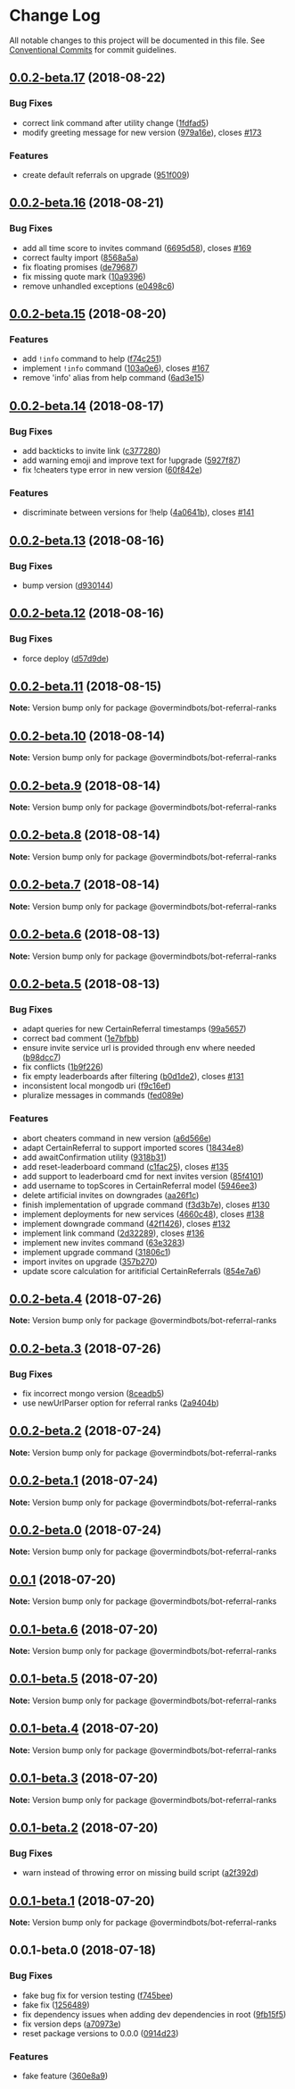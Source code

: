 # Change Log

All notable changes to this project will be documented in this file.
See [Conventional Commits](https://conventionalcommits.org) for commit guidelines.

<a name="0.0.2-beta.17"></a>
## [0.0.2-beta.17](https://github.com/overmindbots/bot-referral-ranks/compare/@overmindbots/bot-referral-ranks@0.0.2-beta.16...@overmindbots/bot-referral-ranks@0.0.2-beta.17) (2018-08-22)


### Bug Fixes

* correct link command after utility change ([1fdfad5](https://github.com/overmindbots/bot-referral-ranks/commit/1fdfad5))
* modify greeting message for new version ([979a16e](https://github.com/overmindbots/bot-referral-ranks/commit/979a16e)), closes [#173](https://github.com/overmindbots/bot-referral-ranks/issues/173)


### Features

* create default referrals on upgrade ([951f009](https://github.com/overmindbots/bot-referral-ranks/commit/951f009))




<a name="0.0.2-beta.16"></a>
## [0.0.2-beta.16](https://github.com/overmindbots/bot-referral-ranks/compare/@overmindbots/bot-referral-ranks@0.0.2-beta.15...@overmindbots/bot-referral-ranks@0.0.2-beta.16) (2018-08-21)


### Bug Fixes

* add all time score to invites command ([6695d58](https://github.com/overmindbots/bot-referral-ranks/commit/6695d58)), closes [#169](https://github.com/overmindbots/bot-referral-ranks/issues/169)
* correct faulty import ([8568a5a](https://github.com/overmindbots/bot-referral-ranks/commit/8568a5a))
* fix floating promises ([de79687](https://github.com/overmindbots/bot-referral-ranks/commit/de79687))
* fix missing quote mark ([10a9396](https://github.com/overmindbots/bot-referral-ranks/commit/10a9396))
* remove unhandled exceptions ([e0498c6](https://github.com/overmindbots/bot-referral-ranks/commit/e0498c6))




<a name="0.0.2-beta.15"></a>
## [0.0.2-beta.15](https://github.com/overmindbots/bot-referral-ranks/compare/@overmindbots/bot-referral-ranks@0.0.2-beta.14...@overmindbots/bot-referral-ranks@0.0.2-beta.15) (2018-08-20)


### Features

* add `!info` command to help ([f74c251](https://github.com/overmindbots/bot-referral-ranks/commit/f74c251))
* implement `!info` command ([103a0e6](https://github.com/overmindbots/bot-referral-ranks/commit/103a0e6)), closes [#167](https://github.com/overmindbots/bot-referral-ranks/issues/167)
* remove 'info' alias from help command ([6ad3e15](https://github.com/overmindbots/bot-referral-ranks/commit/6ad3e15))




<a name="0.0.2-beta.14"></a>
## [0.0.2-beta.14](https://github.com/overmindbots/bot-referral-ranks/compare/@overmindbots/bot-referral-ranks@0.0.2-beta.13...@overmindbots/bot-referral-ranks@0.0.2-beta.14) (2018-08-17)


### Bug Fixes

* add backticks to invite link ([c377280](https://github.com/overmindbots/bot-referral-ranks/commit/c377280))
* add warning emoji and improve text for !upgrade ([5927f87](https://github.com/overmindbots/bot-referral-ranks/commit/5927f87))
* fix !cheaters type error in new version ([60f842e](https://github.com/overmindbots/bot-referral-ranks/commit/60f842e))


### Features

* discriminate between versions for !help ([4a0641b](https://github.com/overmindbots/bot-referral-ranks/commit/4a0641b)), closes [#141](https://github.com/overmindbots/bot-referral-ranks/issues/141)




<a name="0.0.2-beta.13"></a>
## [0.0.2-beta.13](https://github.com/overmindbots/bot-referral-ranks/compare/@overmindbots/bot-referral-ranks@0.0.2-beta.12...@overmindbots/bot-referral-ranks@0.0.2-beta.13) (2018-08-16)


### Bug Fixes

* bump version ([d930144](https://github.com/overmindbots/bot-referral-ranks/commit/d930144))




<a name="0.0.2-beta.12"></a>
## [0.0.2-beta.12](https://github.com/overmindbots/bot-referral-ranks/compare/@overmindbots/bot-referral-ranks@0.0.2-beta.11...@overmindbots/bot-referral-ranks@0.0.2-beta.12) (2018-08-16)


### Bug Fixes

* force deploy ([d57d9de](https://github.com/overmindbots/bot-referral-ranks/commit/d57d9de))




<a name="0.0.2-beta.11"></a>
## [0.0.2-beta.11](https://github.com/overmindbots/bot-referral-ranks/compare/@overmindbots/bot-referral-ranks@0.0.2-beta.10...@overmindbots/bot-referral-ranks@0.0.2-beta.11) (2018-08-15)




**Note:** Version bump only for package @overmindbots/bot-referral-ranks

<a name="0.0.2-beta.10"></a>
## [0.0.2-beta.10](https://github.com/overmindbots/bot-referral-ranks/compare/@overmindbots/bot-referral-ranks@0.0.2-beta.9...@overmindbots/bot-referral-ranks@0.0.2-beta.10) (2018-08-14)




**Note:** Version bump only for package @overmindbots/bot-referral-ranks

<a name="0.0.2-beta.9"></a>
## [0.0.2-beta.9](https://github.com/overmindbots/bot-referral-ranks/compare/@overmindbots/bot-referral-ranks@0.0.2-beta.8...@overmindbots/bot-referral-ranks@0.0.2-beta.9) (2018-08-14)




**Note:** Version bump only for package @overmindbots/bot-referral-ranks

<a name="0.0.2-beta.8"></a>
## [0.0.2-beta.8](https://github.com/overmindbots/bot-referral-ranks/compare/@overmindbots/bot-referral-ranks@0.0.2-beta.7...@overmindbots/bot-referral-ranks@0.0.2-beta.8) (2018-08-14)




**Note:** Version bump only for package @overmindbots/bot-referral-ranks

<a name="0.0.2-beta.7"></a>
## [0.0.2-beta.7](https://github.com/overmindbots/bot-referral-ranks/compare/@overmindbots/bot-referral-ranks@0.0.2-beta.6...@overmindbots/bot-referral-ranks@0.0.2-beta.7) (2018-08-14)




**Note:** Version bump only for package @overmindbots/bot-referral-ranks

<a name="0.0.2-beta.6"></a>
## [0.0.2-beta.6](https://github.com/overmindbots/bot-referral-ranks/compare/@overmindbots/bot-referral-ranks@0.0.2-beta.5...@overmindbots/bot-referral-ranks@0.0.2-beta.6) (2018-08-13)




**Note:** Version bump only for package @overmindbots/bot-referral-ranks

<a name="0.0.2-beta.5"></a>
## [0.0.2-beta.5](https://github.com/overmindbots/bot-referral-ranks/compare/@overmindbots/bot-referral-ranks@0.0.2-beta.4...@overmindbots/bot-referral-ranks@0.0.2-beta.5) (2018-08-13)


### Bug Fixes

* adapt queries for new CertainReferral timestamps ([99a5657](https://github.com/overmindbots/bot-referral-ranks/commit/99a5657))
* correct bad comment ([1e7bfbb](https://github.com/overmindbots/bot-referral-ranks/commit/1e7bfbb))
* ensure invite service url is provided through env where needed ([b98dcc7](https://github.com/overmindbots/bot-referral-ranks/commit/b98dcc7))
* fix conflicts ([1b9f226](https://github.com/overmindbots/bot-referral-ranks/commit/1b9f226))
* fix empty leaderboards after filtering ([b0d1de2](https://github.com/overmindbots/bot-referral-ranks/commit/b0d1de2)), closes [#131](https://github.com/overmindbots/bot-referral-ranks/issues/131)
* inconsistent local mongodb uri ([f9c16ef](https://github.com/overmindbots/bot-referral-ranks/commit/f9c16ef))
* pluralize messages in commands ([fed089e](https://github.com/overmindbots/bot-referral-ranks/commit/fed089e))


### Features

* abort cheaters command in new version ([a6d566e](https://github.com/overmindbots/bot-referral-ranks/commit/a6d566e))
* adapt CertainReferral to support imported scores ([18434e8](https://github.com/overmindbots/bot-referral-ranks/commit/18434e8))
* add awaitConfirmation utility ([9318b31](https://github.com/overmindbots/bot-referral-ranks/commit/9318b31))
* add reset-leaderboard command ([c1fac25](https://github.com/overmindbots/bot-referral-ranks/commit/c1fac25)), closes [#135](https://github.com/overmindbots/bot-referral-ranks/issues/135)
* add support to leaderboard cmd for next invites version ([85f4101](https://github.com/overmindbots/bot-referral-ranks/commit/85f4101))
* add username to topScores in CertainReferral model ([5946ee3](https://github.com/overmindbots/bot-referral-ranks/commit/5946ee3))
* delete artificial invites on downgrades ([aa26f1c](https://github.com/overmindbots/bot-referral-ranks/commit/aa26f1c))
* finish implementation of upgrade command ([f3d3b7e](https://github.com/overmindbots/bot-referral-ranks/commit/f3d3b7e)), closes [#130](https://github.com/overmindbots/bot-referral-ranks/issues/130)
* implement deployments for new services ([4660c48](https://github.com/overmindbots/bot-referral-ranks/commit/4660c48)), closes [#138](https://github.com/overmindbots/bot-referral-ranks/issues/138)
* implement downgrade command ([42f1426](https://github.com/overmindbots/bot-referral-ranks/commit/42f1426)), closes [#132](https://github.com/overmindbots/bot-referral-ranks/issues/132)
* implement link command ([2d32289](https://github.com/overmindbots/bot-referral-ranks/commit/2d32289)), closes [#136](https://github.com/overmindbots/bot-referral-ranks/issues/136)
* implement new invites command ([63e3283](https://github.com/overmindbots/bot-referral-ranks/commit/63e3283))
* implement upgrade command ([31806c1](https://github.com/overmindbots/bot-referral-ranks/commit/31806c1))
* import invites on upgrade ([357b270](https://github.com/overmindbots/bot-referral-ranks/commit/357b270))
* update score calculation for aritificial CertainReferrals ([854e7a6](https://github.com/overmindbots/bot-referral-ranks/commit/854e7a6))





<a name="0.0.2-beta.4"></a>
## [0.0.2-beta.4](https://github.com/overmindbots/bot-referral-ranks/compare/@overmindbots/bot-referral-ranks@0.0.2-beta.3...@overmindbots/bot-referral-ranks@0.0.2-beta.4) (2018-07-26)




**Note:** Version bump only for package @overmindbots/bot-referral-ranks

<a name="0.0.2-beta.3"></a>
## [0.0.2-beta.3](https://github.com/overmindbots/bot-referral-ranks/compare/@overmindbots/bot-referral-ranks@0.0.2-beta.2...@overmindbots/bot-referral-ranks@0.0.2-beta.3) (2018-07-26)


### Bug Fixes

* fix incorrect mongo version ([8ceadb5](https://github.com/overmindbots/bot-referral-ranks/commit/8ceadb5))
* use newUrlParser option for referral ranks ([2a9404b](https://github.com/overmindbots/bot-referral-ranks/commit/2a9404b))




<a name="0.0.2-beta.2"></a>
## [0.0.2-beta.2](https://github.com/overmindbots/bot-referral-ranks/compare/@overmindbots/bot-referral-ranks@0.0.2-beta.1...@overmindbots/bot-referral-ranks@0.0.2-beta.2) (2018-07-24)




**Note:** Version bump only for package @overmindbots/bot-referral-ranks

<a name="0.0.2-beta.1"></a>
## [0.0.2-beta.1](https://github.com/overmindbots/bot-referral-ranks/compare/@overmindbots/bot-referral-ranks@0.0.2-beta.0...@overmindbots/bot-referral-ranks@0.0.2-beta.1) (2018-07-24)




**Note:** Version bump only for package @overmindbots/bot-referral-ranks

<a name="0.0.2-beta.0"></a>
## [0.0.2-beta.0](https://github.com/overmindbots/bot-referral-ranks/compare/@overmindbots/bot-referral-ranks@0.0.1...@overmindbots/bot-referral-ranks@0.0.2-beta.0) (2018-07-24)




**Note:** Version bump only for package @overmindbots/bot-referral-ranks

<a name="0.0.1"></a>
## [0.0.1](https://github.com/overmindbots/bot-referral-ranks/compare/@overmindbots/bot-referral-ranks@0.0.1-beta.6...@overmindbots/bot-referral-ranks@0.0.1) (2018-07-20)




**Note:** Version bump only for package @overmindbots/bot-referral-ranks

<a name="0.0.1-beta.6"></a>
## [0.0.1-beta.6](https://github.com/overmindbots/bot-referral-ranks/compare/@overmindbots/bot-referral-ranks@0.0.1-beta.5...@overmindbots/bot-referral-ranks@0.0.1-beta.6) (2018-07-20)




**Note:** Version bump only for package @overmindbots/bot-referral-ranks

<a name="0.0.1-beta.5"></a>
## [0.0.1-beta.5](https://github.com/overmindbots/bot-referral-ranks/compare/@overmindbots/bot-referral-ranks@0.0.1-beta.4...@overmindbots/bot-referral-ranks@0.0.1-beta.5) (2018-07-20)




**Note:** Version bump only for package @overmindbots/bot-referral-ranks

<a name="0.0.1-beta.4"></a>
## [0.0.1-beta.4](https://github.com/overmindbots/bot-referral-ranks/compare/@overmindbots/bot-referral-ranks@0.0.1-beta.3...@overmindbots/bot-referral-ranks@0.0.1-beta.4) (2018-07-20)




**Note:** Version bump only for package @overmindbots/bot-referral-ranks

<a name="0.0.1-beta.3"></a>
## [0.0.1-beta.3](https://github.com/overmindbots/bot-referral-ranks/compare/@overmindbots/bot-referral-ranks@0.0.1-beta.2...@overmindbots/bot-referral-ranks@0.0.1-beta.3) (2018-07-20)




**Note:** Version bump only for package @overmindbots/bot-referral-ranks

<a name="0.0.1-beta.2"></a>
## [0.0.1-beta.2](https://github.com/overmindbots/bot-referral-ranks/compare/@overmindbots/bot-referral-ranks@0.0.1-beta.1...@overmindbots/bot-referral-ranks@0.0.1-beta.2) (2018-07-20)


### Bug Fixes

* warn instead of throwing error on missing build script ([a2f392d](https://github.com/overmindbots/bot-referral-ranks/commit/a2f392d))




<a name="0.0.1-beta.1"></a>
## [0.0.1-beta.1](https://github.com/overmindbots/bot-referral-ranks/compare/@overmindbots/bot-referral-ranks@0.0.1-beta.0...@overmindbots/bot-referral-ranks@0.0.1-beta.1) (2018-07-20)




**Note:** Version bump only for package @overmindbots/bot-referral-ranks

<a name="0.0.1-beta.0"></a>
## 0.0.1-beta.0 (2018-07-18)


### Bug Fixes

* fake bug fix for version testing ([f745bee](https://github.com/overmindbots/bot-referral-ranks/commit/f745bee))
* fake fix ([1256489](https://github.com/overmindbots/bot-referral-ranks/commit/1256489))
* fix dependency issues when adding dev dependencies in root ([9fb15f5](https://github.com/overmindbots/bot-referral-ranks/commit/9fb15f5))
* fix version deps ([a70973e](https://github.com/overmindbots/bot-referral-ranks/commit/a70973e))
* reset package versions to 0.0.0 ([0914d23](https://github.com/overmindbots/bot-referral-ranks/commit/0914d23))


### Features

* fake feature ([360e8a9](https://github.com/overmindbots/bot-referral-ranks/commit/360e8a9))
